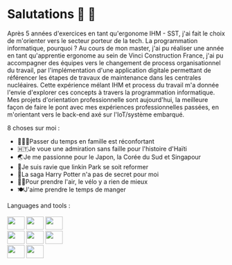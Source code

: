# Salutations 👋 🖖

Après 5 années d'exercices en tant qu'ergonome IHM - SST, j'ai fait le choix de m'orienter vers le secteur porteur de la tech.
La programmation informatique, pourquoi ? Au cours de mon master, j'ai pu réaliser une année en tant qu'apprentie ergonome au sein de Vinci Construction France, j'ai pu accompagner 
des équipes vers le changement de process organisationnel du travail, par l'implémentation d'une application digitale permettant de référencer les étapes de travaux de maintenance 
dans les centrales nucléaires. Cette expérience mélant IHM et process du travail m'a donnée l'envie d'explorer ces concepts à travers la programmation informatique. Mes projets d'orientation professionnelle sont aujourd'hui, la meilleure façon de faire le pont avec mes expériences professionnelles passées, en m'orientant vers le back-end axé sur l'IoT/système embarqué. 

8 choses sur moi :
- 👨‍👧‍👦Passer du temps en famille est réconfortant 
- 🇭🇹Je voue une admiration sans faille pour l'histoire d'Haïti 
- 🌏Je me passionne pour le Japon, la Corée du Sud et Singapour
- 🤘Je suis ravie que linkin Park se soit reformer 
- 🧙La saga Harry Potter n'a pas de secret pour moi 
- 🚴‍♀️Pour prendre l'air, le vélo y a rien de mieux 
- 🍽J'aime prendre le temps de manger

Languages and tools :
<br>
<br>
<img height="30" width="40" src="https://cdn.jsdelivr.net/gh/devicons/devicon@latest/icons/python/python-original.svg" />
<img height="30" width="40" src="https://cdn.jsdelivr.net/gh/devicons/devicon@latest/icons/django/django-plain.svg" />
<img height="30" width="40" src="https://cdn.jsdelivr.net/gh/devicons/devicon@latest/icons/arduino/arduino-original-wordmark.svg" />            
<img height="30" width="40" src="https://cdn.jsdelivr.net/gh/devicons/devicon@latest/icons/html5/html5-original.svg" />
<img height="30" width="40" src="https://cdn.jsdelivr.net/gh/devicons/devicon@latest/icons/css3/css3-original.svg" />
<img height="30" width="40" src="https://cdn.jsdelivr.net/gh/devicons/devicon@latest/icons/javascript/javascript-original.svg" />    
<img height="30" width="40" src="https://cdn.jsdelivr.net/gh/devicons/devicon@latest/icons/vscode/vscode-original.svg" />
<img height="30" width="40" src="https://cdn.jsdelivr.net/gh/devicons/devicon@latest/icons/git/git-original.svg" />
